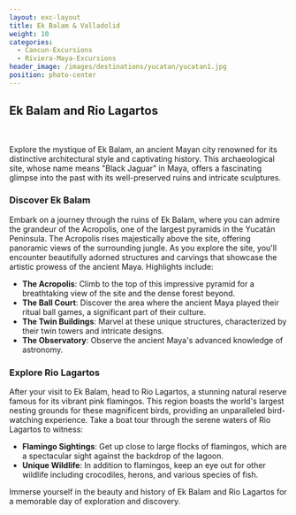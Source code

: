 ```yaml
---
layout: exc-layout
title: Ek Balam & Valladolid
weight: 10
categories:
  - Cancun-Excursions
  - Riviera-Maya-Excursions
header_image: /images/destinations/yucatan/yucatan1.jpg
position: photo-center
---
```

## Ek Balam and Rio Lagartos

&nbsp;

Explore the mystique of Ek Balam, an ancient Mayan city renowned for its distinctive architectural style and captivating history. This archaeological site, whose name means "Black Jaguar" in Maya, offers a fascinating glimpse into the past with its well-preserved ruins and intricate sculptures.

### Discover Ek Balam

Embark on a journey through the ruins of Ek Balam, where you can admire the grandeur of the Acropolis, one of the largest pyramids in the Yucatán Peninsula. The Acropolis rises majestically above the site, offering panoramic views of the surrounding jungle. As you explore the site, you'll encounter beautifully adorned structures and carvings that showcase the artistic prowess of the ancient Maya. Highlights include:

- **The Acropolis**: Climb to the top of this impressive pyramid for a breathtaking view of the site and the dense forest beyond.
- **The Ball Court**: Discover the area where the ancient Maya played their ritual ball games, a significant part of their culture.
- **The Twin Buildings**: Marvel at these unique structures, characterized by their twin towers and intricate designs.
- **The Observatory**: Observe the ancient Maya's advanced knowledge of astronomy.

### Explore Rio Lagartos

After your visit to Ek Balam, head to Rio Lagartos, a stunning natural reserve famous for its vibrant pink flamingos. This region boasts the world's largest nesting grounds for these magnificent birds, providing an unparalleled bird-watching experience. Take a boat tour through the serene waters of Rio Lagartos to witness:

- **Flamingo Sightings**: Get up close to large flocks of flamingos, which are a spectacular sight against the backdrop of the lagoon.
- **Unique Wildlife**: In addition to flamingos, keep an eye out for other wildlife including crocodiles, herons, and various species of fish.

Immerse yourself in the beauty and history of Ek Balam and Rio Lagartos for a memorable day of exploration and discovery.
